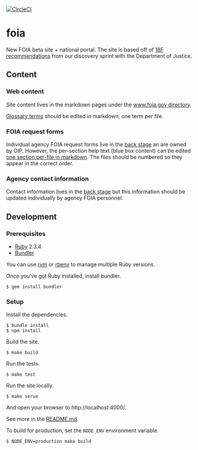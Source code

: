 [![CircleCI](https://circleci.com/gh/18F/beta.foia.gov.svg?style=svg)](https://circleci.com/gh/18F/beta.foia.gov)

# foia

New FOIA beta site + national portal. The site is based off of
[18F recommendations](https://github.com/18F/foia-recommendations) from our
discovery sprint with the Department of Justice.


## Content


### Web content

Site content lives in the markdown pages under the [www.foia.gov
directory](/18F/beta.foia.gov/tree/develop/www.foia.gov).

[Glossary terms](/18F/beta.foia.gov/tree/develop/www.foia.gov/api/_glossary_terms)
should be edited in markdown, one term per file.


### FOIA request forms

Individual agency FOIA request forms live in the [back
stage][foia-back-stage] an are owned by OIP. However, the per-section
help text (blue box content) can be edited [one section per-file in
markdown](/18F/beta.foia.gov/tree/develop/www.foia.gov/api/_request_form_sections).
The files should be numbered so they appear in the correct order.


### Agency contact information

Contact information lives in the [back stage][foia-back-stage] but this
information should be updated individually by agency FOIA personnel.


## Development


### Prerequisites

* [Ruby](https://www.ruby-lang.org/en/) 2.3.4
* [Bundler](https://bundler.io/)

You can use [rvm](https://rvm.io/) or [rbenv](https://github.com/rbenv/rbenv) to manage
multiple Ruby versions.

Once you've got Ruby installed, install bundler.

    $ gem install bundler


### Setup

Install the dependencies.

    $ bundle install
    $ npm install

Build the site.

    $ make build

Run the tests.

    $ make test

Run the site locally.

    $ make serve

And open your browser to http://localhost:4000/.

See more in the [README.md](www.foia.gov/README.md).

To build for production, set the `NODE_ENV` environment variable.

    $ NODE_ENV=production make build


[foia-back-stage]: https://admin.foia.gov/
